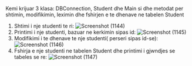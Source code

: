 Kemi krijuar 3 klasa: DBConnection, Student dhe Main si dhe  metodat per shtimin, modifikimin, leximin dhe fshirjen e te dhenave ne tabelen Student
1. Shtimi i nje studenti te ri:
   ![Screenshot (1144)](https://github.com/user-attachments/assets/2722a5a0-aed7-454d-9d41-35f3c758882d)
2. Printimi i nje studenti, bazuar ne kerkimin sipas id:
   ![Screenshot (1145)](https://github.com/user-attachments/assets/94f0a952-de41-4af8-a222-2b4159e77481)
3. Modifikimi i te dhenave te nje studenti( perseri sipas id-se):
   ![Screenshot (1146)](https://github.com/user-attachments/assets/7d413c6e-c6d6-4643-b873-950c3ef23919)
4. Fshirja e nje studenti ne tabelen Student dhe printimi i gjwndjes se tabeles se re:
   ![Screenshot (1147)](https://github.com/user-attachments/assets/9e36091b-73a5-4468-9f0a-d59695781f63)

   
